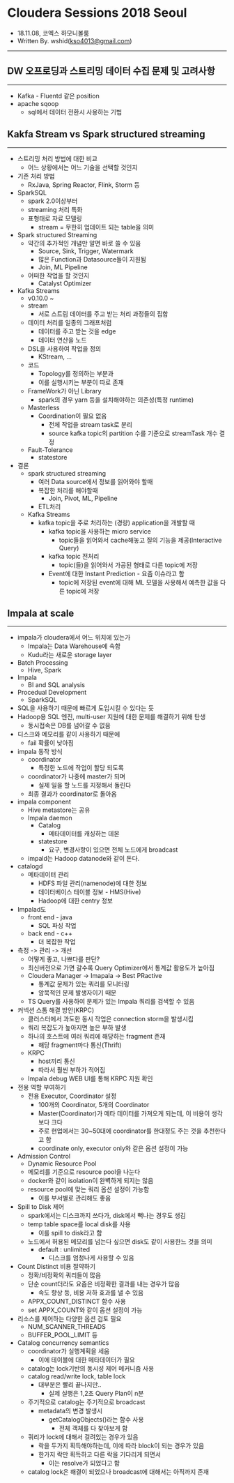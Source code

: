 # Cloudera Sessions 2018 Seoul
- 18.11.08, 코엑스 하모니볼룸
- Written By. wshid(kso4013@gmail.com)
---

## DW 오프로딩과 스트리밍 데이터 수집 문제 및 고려사항
---
* Kafka - Fluentd 같은 position
* apache sqoop
    * sql에서 데이터 전환시 사용하는 기법


## Kakfa Stream vs Spark structured streaming
---
* 스트리밍 처리 방법에 대한 비교
    * 어느 상황에서는 어느 기술을 선택할 것인지
* 기존 처리 방법
    * RxJava, Spring Reactor, Flink, Storm 등
* SparkSQL
    * spark 2.0이상부터
    * streaming 처리 특화
    * 표형태로 자료 모델링
        * stream = 무한히 업데이트 되는 table을 의미
* Spark structured Streaming
    * 약간의 추가적인 개념만 알면 바로 쓸 수 있음
        * Source, Sink, Trigger, Watermark
        * 많은 Function과 Datasource들이 지원됨
        * Join, ML Pipeline
    * 어떠한 작업을 할 것인지
        * Catalyst Optimizer
* Kafka Streams
    * v0.10.0 ~
    * stream
        * 서로 스트림 데이터를 주고 받는 처리 과정들의 집합
    * 데이터 처리를 일종의 그래프처럼
        * 데이터를 주고 받는 것을 edge
        * 데이터 연산을 노드
    * DSL을 사용하여 작업을 정의
        * KStream, ...
    * 코드
        * Topology를 정의하는 부분과
        * 이를 실행시키는 부분이 따로 존재
    * FrameWork가 아닌 Library
        * spark의 경우 yarn 등을 설치해야하는 의존성(특정 runtime)
    * Masterless
        * Coordination이 필요 없음
            * 전체 작업을 stream task로 분리
            * source kafka topic의 partition 수를 기준으로 streamTask 개수 결정
    * Fault-Tolerance
        * statestore
* 결론
    * spark structured streaming
        * 여러 Data source에서 정보를 읽어와야 할때
        * 복잡한 처리를 해야할때
            * Join, Pivot, ML, Pipeline
        * ETL처리
    * Kafka Streams
        * kafka topic을 주로 처리하는 (경량) application을 개발할 때
            * kafka topic을 사용하는 micro service
                * topic들을 읽어와서 cache해놓고 질의 기능을 제공(Interactive Query)
            * kafka topic 전처리
                * topic(들)을 읽어와서 가공된 형태로 다른 topic에 저장
            * Event에 대한 Instant Prediction - 요즘 이슈라고 함
                * topic에 저장된 event에 대해 ML 모델을 사용해서 예측한 값을 다른 topic에 저장

## Impala at scale
---
* impala가 cloudera에서 어느 위치에 있는가
    * Impala는 Data Warehouse에 속함
    * Kudu라는 새로운 storage layer
* Batch Processing
    * Hive, Spark
* Impala
    * BI and SQL analysis
* Procedual Development
    * SparkSQL
* SQL을 사용하기 때문에 빠르게 도입시킬 수 있다는 듯
* Hadoop용 SQL 엔진, multi-user 지원에 대한 문제를 해결하기 위해 탄생
    * 동시접속은 DB를 넘어갈 수 없음
* 디스크와 메모리를 같이 사용하기 때문에
    * fail 확률이 낮아짐
* impala 동작 방식
    * coordinator
        * 특정한 노드에 작업이 할당 되도록
    * coordinator가 나중에 master가 되며
        * 실제 일을 할 노드를 지정해서 돌린다
    * 최종 결과가 coordinator로 돌아옴
* impala component
    * Hive metastore는 공유
    * Impala daemon
        * Catalog
            * 메타데이터를 캐싱하는 데몬
        * statestore
            * 요구, 변경사항이 있으면 전체 노드에게 broadcast
    * impald는 Hadoop datanode와 같이 돈다.
* catalogd
    * 메타데이터 관리
        * HDFS 파일 관리(namenode)에 대한 정보
        * 데이터베이스 테이블 정보 - HMS(Hive)
        * Hadoop에 대한 centry 정보
* Impalad도
    * front end - java
        * SQL 파싱 작업
    * back end - c++
        * 더 복잡한 작업
* 측정 -> 관리 -> 개선
    * 어떻게 좋고, 나쁘다를 판단?
    * 최신버전으로 가면 갈수록 Query Optimizer에서 통계값 활용도가 높아짐
    * Cloudera Manager -> Imapala -> Best PRactive
        * 통계값 문제가 있는 쿼리를 모니터링
        * 암묵적인 문제 발생자이기 때문
    * TS Query를 사용하여 문제가 있는 Impala 쿼리를 검색할 수 있음
* 커넥션 스톰 해결 방안(KRPC)
    * 클러스터에서 과도한 동시 작업은 connection storm을 발생시킴
    * 쿼리 복잡도가 높아지면 높은 부하 발생
    * 하나의 호스트에 여러 쿼리에 해당하는 fragment 존재
        * 해당 fragment마다 통신(Thrift)
    * KRPC
        * host끼리 통신
        * 따라서 훨씬 부하가 적어짐
    * Impala debug WEB UI를 통해 KRPC 지원 확인
* 전용 역할 부여하기
    * 전용 Executor, Coordinator 설정
        * 100개의 Coordinator, 5개의 Coordinator
        * Master(Coordinator)가 메타 데이터를 가져오게 되는데, 이 비용이 생각보다 크다
        * 주로 현업에서는 30~50대에 coordinator를 한대정도 주는 것을 추천한다고 함
        * coordinate only, executor only와 같은 옵션 설정이 가능
* Admission Control
    * Dynamic Resource Pool
    * 메모리를 기준으로 resource pool을 나눈다
    * docker와 같이 isolation이 완벽하게 되지는 않음
    * resource pool에 맞는 쿼리 옵션 설정이 가능함
        * 이를 부서별로 관리해도 좋음
* Spill to Disk 제어
    * spark에서는 디스크까지 쓰다가, disk에서 뻑나는 경우도 생김
    * temp table space를 local disk를 사용
        * 이를 spill to disk라고 함
    * 노드에서 허용된 메모리를 넘는다 싶으면 disk도 같이 사용한느 것을 의미
        * default : unlimited
            * 디스크를 엄청나게 사용할 수 있음
* Count Distinct 비용 절약하기
    * 정확/비정확의 쿼리들이 많음
    * 단순 count더라도 요즘은 비정확한 결과를 내는 경우가 많음
        * 속도 향상 등, 비용 저하 효과를 낼 수 있음
    * APPX_COUNT_DISTINCT 함수 사용
    * set APPX_COUNT와 같이 옵션 설정이 가능
* 리소스를 제어하는 다양한 옵션 검토 필요
    * NUM_SCANNER_THREADS
    * BUFFER_POOL_LIMIT 등
* Catalog concurrency semantics
    * coordinator가 실행계획을 세움
        * 이에 테이블에 대한 메타데이터가 필요
    * catalog는 lock기반의 동시성 제어 메커니즘 사용
    * catalog read/write lock, table lock
        * 대부분은 빨리 끝나지만..
            * 실제 실행은 1,2초 Query Plan이 n분
    * 주기적으로 catalog는 주기적으로 broadcast
        * metadata의 변경 발생시
            * getCatalogObjects()라는 함수 사용
                * 전체 객체를 다 찾아보게 함
    * 쿼리가 lock에 대해서 걸려있는 경우가 있음
        * 락을 두가지 획득해야하는데, 이에 따라 block이 되는 경우가 있음
        * 한가지 락만 획득하고 다른 락을 기다리게 되면서
            * 이는 resolve가 되었다고 함
    * catalog lock은 해결이 되었으나 broadcast에 대해서는 아직까지 존재
